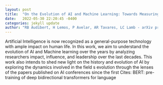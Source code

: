 ```yaml
---
layout: post
title:  "On the Evolution of AI and Machine Learning: Towards Measuring and Understanding Impact, Influence, and Leadership at Premier AI Conferences"
date:   2022-05-30 22:20:45 -0400
categories: jekyll update
author: "RB Audibert, H Lemos, P Avelar, AR Tavares, LC Lamb - arXiv preprint arXiv , 2022"
---
```

Artificial Intelligence is now recognized as a general-purpose technology with ample impact on human life. In this work, we aim to understand the evolution of AI and Machine learning over the years by analyzing researchers  impact, influence, and leadership over the last decades. This work also intends to shed new light on the history and evolution of AI by exploring the dynamics involved in the field s evolution through the lenses of the papers published on AI conferences since the first  Cites: BERT: pre-training of deep bidirectional transformers for language 